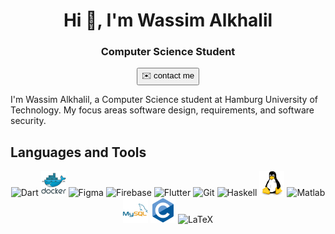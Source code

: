 <h1 align="center">Hi 👋, I'm Wassim Alkhalil</h1>
<h3 align="center">Computer Science Student</h3>
<p align="center">
<a href="mailto:wassim.alkhalil@icloud.com"><button><i class="fa fa-envelope"></i> ✉️ contact me </button> </a>
</p>

I'm Wassim Alkhalil, a Computer Science student at Hamburg University of Technology. My focus areas software design, requirements, and software security.

<h2 align="left">Languages and Tools</h2>
<p align="center">
  <img src="https://www.vectorlogo.zone/logos/dartlang/dartlang-icon.svg" alt="Dart" width="40" height="40"/>
  <img src="https://raw.githubusercontent.com/devicons/devicon/master/icons/docker/docker-original-wordmark.svg" alt="Docker" width="40" height="40"/>
  <img src="https://www.vectorlogo.zone/logos/figma/figma-icon.svg" alt="Figma" width="40" height="40"/>
  <img src="https://www.vectorlogo.zone/logos/firebase/firebase-icon.svg" alt="Firebase" width="40" height="40"/>
  <img src="https://www.vectorlogo.zone/logos/flutterio/flutterio-icon.svg" alt="Flutter" width="40" height="40"/>
  <img src="https://www.vectorlogo.zone/logos/git-scm/git-scm-icon.svg" alt="Git" width="40" height="40"/>
  <img src="https://upload.wikimedia.org/wikipedia/commons/1/1c/Haskell-Logo.svg" alt="Haskell" width="40" height="40"/>
  <img src="https://raw.githubusercontent.com/devicons/devicon/master/icons/linux/linux-original.svg" alt="Linux" width="40" height="40"/>
  <img src="https://upload.wikimedia.org/wikipedia/commons/2/21/Matlab_Logo.png" alt="Matlab" width="40" height="40"/>
  <img src="https://raw.githubusercontent.com/devicons/devicon/master/icons/mysql/mysql-original-wordmark.svg" alt="MySQL" width="40" height="40"/>
  <img src="https://raw.githubusercontent.com/devicons/devicon/master/icons/c/c-original.svg" alt="C" width="40" height="40"/>
  <img src="https://upload.wikimedia.org/wikipedia/commons/9/92/LaTeX_logo.svg" alt="LaTeX" width="40" height="40"/>
</p>
